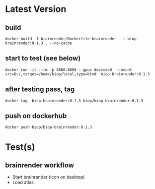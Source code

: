 # Latest Version

## build
```
docker build -f brainrender/Dockerfile-brainrender  -t biop-brainrender:0.1.3 . --no-cache
```
## start to test (see below)
```
docker run -it --rm -p 8888:8888 --gpus device=0  --mount src=D:/,target=/home/biop/local,type=bind  biop-brainrender:0.1.3
```

## after testing pass, tag 
```
docker tag  biop-brainrender:0.1.3 biop/biop-brainrender:0.1.3
```

## push on dockerhub
```
docker push biop/biop-brainrender:0.1.3
```

# Test(s)

## brainrender workflow
- Start brainrender (icon on desktop)
- Load atlas